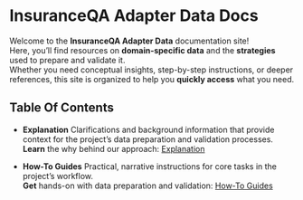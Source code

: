 # InsuranceQA Adapter Data Docs

Welcome to the **InsuranceQA Adapter Data** documentation site!  
Here, you’ll find resources on **domain-specific data** and the **strategies** used to prepare and validate it.  
Whether you need conceptual insights, step-by-step instructions, or deeper references, this site is organized to help you **quickly access** what you need.

## Table Of Contents

- **Explanation**
  Clarifications and background information that provide context for the project’s data preparation and validation processes.  
  **Learn** the why behind our approach: [Explanation](explanation.md)

- **How-To Guides**
  Practical, narrative instructions for core tasks in the project’s workflow.  
  **Get** hands-on with data preparation and validation: [How-To Guides](how-to-guides.md)
